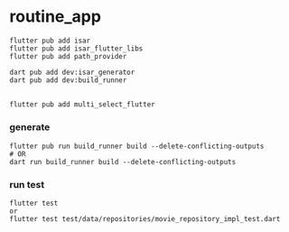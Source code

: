 # routine_app

```
flutter pub add isar
flutter pub add isar_flutter_libs
flutter pub add path_provider
```

```
dart pub add dev:isar_generator
dart pub add dev:build_runner
```

##

```
flutter pub add multi_select_flutter
```

### generate

```
flutter pub run build_runner build --delete-conflicting-outputs
# OR
dart run build_runner build --delete-conflicting-outputs
```

### run test

```
flutter test
or
flutter test test/data/repositories/movie_repository_impl_test.dart
```
